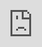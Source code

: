 # tact.io
simple timing game on the web

## 1. 프로젝트 소개
- 유명한 Web Game (http://slither.io/ 등)을 모티브 삼아 개발한 웹 상에서 로그인 없이 간편하게 즐길 수 있는 미니게임 
- 눈치라는 뜻의 "tact" 에서 착안한 이름으로 여러 플레이어들이 격자 Board 에서 랜덤하게 등장하는 상자들을 제한 시간안에 겹치지 않게 선택하는 방식의 게임
- 서바이벌 형식의 진행으로 같은 상자를 여러 플레이어가 선택한 경우 제일 처음으로 선택한 플레이어 외의 나머지 플레이어들은 사망 (자세한 내용은 아래 Demo 참고..)

# 2. 세부 개발 내용
- Back-end
  - WebSocket을 활용한 게임 진행/결과 데이터 Broad Cast 기능, 개별 유저 Connect/DisConnect 기능 구현
  - 게임 데이터 생성, 동시성 체크, 점수/랭킹 계산 등 게임 로직을 수행하는 서비스 구현

## 3. 사용 기술
- Back-end: SpringBoot,WebSocket (STOMP) 
- Front-end: HTML, CSS, JavaScript(Socket.io, PixiJS)

## 4. 결과물

<iframe src="https://streamable.com/e/yh5w2v" frameborder="0" width="100%" height="100%" allowfullscreen style="width:100%;height:100%;position:absolute;left:0px;top:0px;overflow:hidden;"></iframe>

![1](https://github.com/rlawlstjd0077/tact.io/blob/main/images/1.png)
![2](https://github.com/rlawlstjd0077/tact.io/blob/main/images/2.png)
